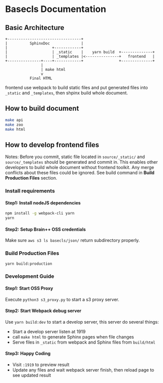 # Basecls Documentation

## Basic Architecture

```plaintext
+---------------------------------+
|          SphinxDoc              |
|                    +------------+
|                    | _static    |    yarn build  +--------------+
|                    | _templates |<---------------+   frontend   |
+---------------+----+------------+                +--------------+
                |
                | make html
                v
           Final HTML
```

frontend use webpack to build static files and put generated files into `_static` and `_templates`, then shpinx build whole document.

## How to build document

```bash
make api
make zoo
make html
```

## How to develop frontend files

Notes: Before you commit, static file located in `source/_static/` and `source/_templates` should be generated and commit in. This enables other developers to build whole document without frontend toolkit. Any merge conflicts about these files could be ignored. See build command in **Build Production Files** section.

### Install requirements

#### Step1: Install nodeJS dependencies

```bash
npm install -g webpack-cli yarn
yarn
```

#### Step2: Setup Brain++ OSS credentials

Make sure `aws s3 ls basecls/json/` return subdirectory properly.

### Build Production Files

```bash
yarn build:production
```

### Development Guide

#### Step1: Start OSS Proxy

Execute `python3 s3_proxy.py` to start a s3 proxy server.

#### Step2: Start Webpack debug server

Use `yarn build:dev` to start a develop server, this server do several things:

* Start a develop server listen at 1919
* call `make html` to generate Sphinx pages when file changes
* Serve files in `_static` from webpack and Sphinx files from `build/html`

#### Step3: Happy Coding

* Visit `:1919` to preview result
* Update any files and wait webpack server finish, then reload page to see updated result
